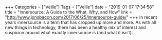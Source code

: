 +++
Categories = ["Veille"]
Tags = ["Veille"]
date = "2019-01-07 17:34:58"
title = "Innersource: A Guide to the What, Why, and How"
link = "http://www.jonobacon.com/2017/06/25/innersource-guide/"
+++
In recent years innersource is a term that has cropped up more and more. As with all new things in technology, there has been a healthy mix of interest and suspicion around what exactly innersource is (and what it isn’t).